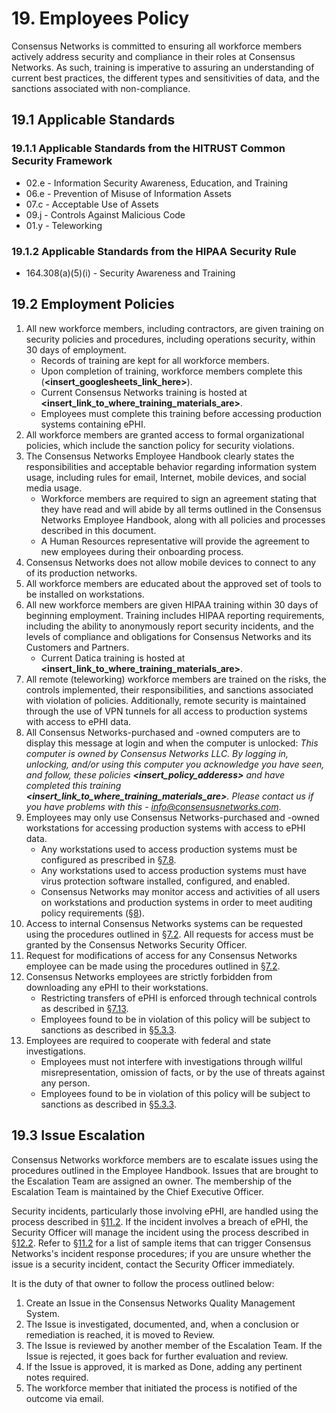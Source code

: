 # 19. Employees Policy

Consensus Networks is committed to ensuring all workforce members actively address security and compliance in their roles at Consensus Networks. As such, training is imperative to assuring an understanding of current best practices, the different types and sensitivities of data, and the sanctions associated with non-compliance.

## 19.1 Applicable Standards

### 19.1.1 Applicable Standards from the HITRUST Common Security Framework

* 02.e - Information Security Awareness, Education, and Training
* 06.e - Prevention of Misuse of Information Assets
* 07.c - Acceptable Use of Assets
* 09.j - Controls Against Malicious Code
* 01.y - Teleworking

### 19.1.2 Applicable Standards from the HIPAA Security Rule

* 164.308(a)(5)(i) - Security Awareness and Training

## 19.2 Employment Policies

1. All new workforce members, including contractors, are given training on security policies and procedures, including operations security, within 30 days of employment.
   * Records of training are kept for all workforce members.
   * Upon completion of training, workforce members complete this (**<insert_googlesheets_link_here>**).
   * Current Consensus Networks training is hosted at **<insert_link_to_where_training_materials_are>**.
   * Employees must complete this training before accessing production systems containing ePHI.
2. All workforce members are granted access to formal organizational policies, which include the sanction policy for security violations.
3. The Consensus Networks Employee Handbook clearly states the responsibilities and acceptable behavior regarding information system usage, including rules for email, Internet, mobile devices, and social media usage.
   * Workforce members are required to sign an agreement stating that they have read and will abide by all terms outlined in the Consensus Networks Employee Handbook, along with all policies and processes described in this document.
   * A Human Resources representative will provide the agreement to new employees during their onboarding process.
4. Consensus Networks does not allow mobile devices to connect to any of its production networks.
5. All workforce members are educated about the approved set of tools to be installed on workstations.
6. All new workforce members are given HIPAA training within 30 days of beginning employment. Training includes HIPAA reporting requirements, including the ability to anonymously report security incidents, and the levels of compliance and obligations for Consensus Networks and its Customers and Partners.
   * Current Datica training is hosted at **<insert_link_to_where_training_materials_are>**.
7. All remote (teleworking) workforce members are trained on the risks, the controls implemented, their responsibilities, and sanctions associated with violation of policies. Additionally, remote security is maintained through the use of VPN tunnels for all access to production systems with access to ePHI data.
8. All Consensus Networks-purchased and -owned computers are to display this message at login and when the computer is unlocked: *This computer is owned by Consensus Networks LLC. By logging in, unlocking, and/or using this computer you acknowledge you have seen, and follow, these policies **<insert_policy_adderess>** and have completed this training **<insert_link_to_where_training_materials_are>**. Please contact us if you have problems with this - info@consensusnetworks.com*.
9. Employees may only use Consensus Networks-purchased and -owned workstations for accessing production systems with access to ePHI data.
   * Any workstations used to access production systems must be configured as prescribed in [§7.8](#7.8-employee-workstation-use).
   * Any workstations used to access production systems must have virus protection software installed, configured, and enabled.
   * Consensus Networks may monitor access and activities of all users on workstations and production systems in order to meet auditing policy requirements ([§8](#8.-auditing-policy)).
10. Access to internal Consensus Networks systems can be requested using the procedures outlined in [§7.2](#7.2-access-establishment-and-modification). All requests for access must be granted by the Consensus Networks Security Officer.
11. Request for modifications of access for any Consensus Networks employee can be made using the procedures outlined in [§7.2](#7.2-access-establishment-and-modification).
12. Consensus Networks employees are strictly forbidden from downloading any ePHI to their workstations.
    * Restricting transfers of ePHI is enforced through technical controls as described in [§7.13](#7.13-access-to-ephi).
    * Employees found to be in violation of this policy will be subject to sanctions as described in [§5.3.3](#5.3-security-officer).
13. Employees are required to cooperate with federal and state investigations.
    * Employees must not interfere with investigations through willful misrepresentation, omission of facts, or by the use of threats against any person.
    * Employees found to be in violation of this policy will be subject to sanctions as described in [§5.3.3](#5.3-security-officer).

## 19.3 Issue Escalation

Consensus Networks workforce members are to escalate issues using the procedures outlined in the Employee Handbook. Issues that are brought to the Escalation Team are assigned an owner. The membership of the Escalation Team is maintained by the Chief Executive Officer.

Security incidents, particularly those involving ePHI, are handled using the process described in [§11.2](#11.2-incident-management-policies). If the incident involves a breach of ePHI, the Security Officer will manage the incident using the process described in [§12.2](#12.2-datica-breach-policy). Refer to [§11.2](#11.2-incident-management-policies) for a list of sample items that can trigger Consensus Networks's incident response procedures; if you are unsure whether the issue is a security incident, contact the Security Officer immediately.

It is the duty of that owner to follow the process outlined below:

1. Create an Issue in the Consensus Networks Quality Management System.
2. The Issue is investigated, documented, and, when a conclusion or remediation is reached, it is moved to Review.
3. The Issue is reviewed by another member of the Escalation Team. If the Issue is rejected, it goes back for further evaluation and review.
4. If the Issue is approved, it is marked as Done, adding any pertinent notes required.
5. The workforce member that initiated the process is notified of the outcome via email.
